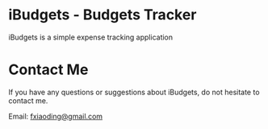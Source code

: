 # iBudgets - Budgets Tracker

iBudgets is a simple expense tracking application

# Contact Me

If you have any questions or suggestions about iBudgets, do not hesitate to contact me.

Email: fxiaoding@gmail.com

